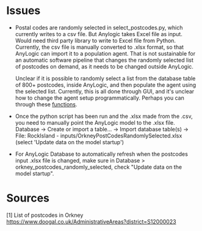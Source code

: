 # Issues

- Postal codes are randomly selected in select\_postcodes.py, which currently
  writes to a csv file.
  But Anylogic takes Excel file as input.
  Would need third party library to write to Excel file from Python.
  Currently, the csv file is manually converted to .xlsx format, so that
  AnyLogic can import it to a population agent.
  That is not sustainable for an automatic software pipeline that changes
  the randomly selected list of postcodes on demand, as it needs to be changed
  outside AnyLogic.

  Unclear if it is possible to randomly select a list from the database table
  of 800+ postcodes, inside AnyLogic, and then populate the agent using the
  selected list.
  Currently, this is all done through GUI, and it's unclear how to change
  the agent setup programmatically. Perhaps you can through these
  [functions](https://anylogic.help/anylogic/gis/agents-placement.html#agent-location-api).

- Once the python script has been run and the .xlsx made from the .csv,
  you need to manually point the AnyLogic model to the .xlsx file.
  Database -> Create or import a table... -> Import database table(s) -> 
  File: RockIsland - inputs/OrkneyPostCodesRandomlySelected.xlsx
  (select 'Update data on the model startup')

- For AnyLogic Database to automatically refresh when the postcodes input
  .xlsx file is changed, make sure in
  Database > orkney\_postcodes\_randomly\_selected, check "Update data on
  the model startup".

# Sources

[1] List of postcodes in Orkney
https://www.doogal.co.uk/AdministrativeAreas?district=S12000023

